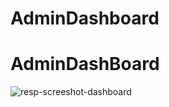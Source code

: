 # AdminDashboard
# AdminDashBoard
![resp-screeshot-dashboard](https://user-images.githubusercontent.com/34434485/36038073-9dd5d6e8-0de4-11e8-9553-5cfc327a5d4f.PNG)

